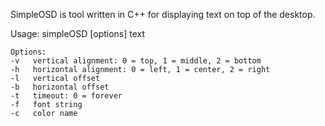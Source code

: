 SimpleOSD is tool written in C++ for displaying text on top of the desktop.

Usage: simpleOSD [options] text

    Options:
	-v   vertical alignment: 0 = top, 1 = middle, 2 = bottom
	-h   horizontal alignment: 0 = left, 1 = center, 2 = right
	-l   vertical offset
	-b   horizontal offset
	-t   timeout: 0 = forever
	-f   font string
	-c   color name
 
